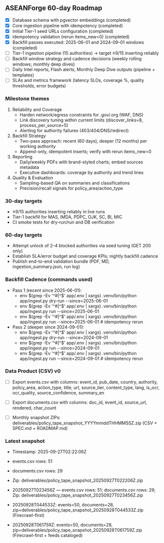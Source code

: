 ## ASEANForge 60-day Roadmap

- [x] Database schema with pgvector embeddings (completed)
- [x] Core ingestion pipeline with idempotency (completed)
- [x] Initial Tier-1 seed URLs configuration (completed)
- [x] Idempotency validation (rerun items_new=0) (completed)
- [x] Backfill passes executed: 2025-06-01 and 2024-09-01 windows (completed)
- [ ] Tier-1 ingestion pipeline (15 authorities) → target ≥9/15 inserting reliably
- [ ] Backfill window strategy and cadence decisions (weekly rolling windows; monthly deep dives)
- [ ] Daily Intel reports, Flash alerts, Monthly Deep Dive outputs (pipeline + templates)
- [ ] SLAs and metrics framework (latency SLOs, coverage %, quality thresholds, error budgets)

### Milestone themes
1. Reliability and Coverage
   - Harden network/egress constraints for .gov/.org (WAF, DNS)
   - Link discovery tuning within current limits (discover_links=8, process_per_source=5)
   - Alerting for authority failures (403/404/DNS/redirect)
2. Backfill Strategy
   - Two-pass approach: recent (60 days), deeper (12 months) per working authority
   - Append-only, idempotent inserts; verify with rerun items_new=0
3. Reporting
   - Daily/weekly PDFs with brand-styled charts; embed sources metadata
   - Executive dashboards: coverage by authority and trend lines
4. Quality & Evaluation
   - Sampling-based QA on summaries and classifications
   - Precision/recall signals for policy_area/action_type

### 30-day targets
- ≥9/15 authorities inserting reliably in live runs
- Tier-1 backfill for MAS, IMDA, PDPC, OJK, SC, BI, MIC
- CI smoke tests for dry-run/run and DB verification

### 60-day targets
- Attempt unlock of 2–4 blocked authorities via seed tuning (GET 200 only)
- Establish SLA/error budget and coverage KPIs; nightly backfill cadence
- Publish end-to-end validation bundle (PDF, MD, ingestion_summary.json, run log)

### Backfill Cadence (commands used)
- Pass 1 (recent since 2025-06-01):
  - env $(grep -Ev '^#|^$' app/.env | xargs) .venv/bin/python app/ingest.py dry-run --since=2025-06-01
  - env $(grep -Ev '^#|^$' app/.env | xargs) .venv/bin/python app/ingest.py run --since=2025-06-01
  - env $(grep -Ev '^#|^$' app/.env | xargs) .venv/bin/python app/ingest.py run --since=2025-06-01  # idempotency rerun
- Pass 2 (deeper since 2024-09-01):
  - env $(grep -Ev '^#|^$' app/.env | xargs) .venv/bin/python app/ingest.py dry-run --since=2024-09-01
  - env $(grep -Ev '^#|^$' app/.env | xargs) .venv/bin/python app/ingest.py run --since=2024-09-01
  - env $(grep -Ev '^#|^$' app/.env | xargs) .venv/bin/python app/ingest.py run --since=2024-09-01  # idempotency rerun

### Data Product (CSV) v0
- [ ] Export events.csv with columns: event_id, pub_date, country, authority, policy_area, action_type, title, url, source_tier, content_type, lang, is_ocr, ocr_quality, source_confidence, summary_en
- [ ] Export documents.csv with columns: doc_id, event_id, source_url, rendered, char_count
- [ ] Monthly snapshot ZIPs: deliverables/policy_tape_snapshot_YYYYmmddTHHMMSSZ.zip (CSV + SPEC.md + ROADMAP.md)


### Latest snapshot
- Timestamp: 2025-09-27T02:22:06Z
- events.csv rows: 51
- documents.csv rows: 29
- Zip: deliverables/policy_tape_snapshot_20250927T022206Z.zip

- 20250927T023456Z — events.csv rows: 51; documents.csv rows: 29; Zip: deliverables/policy_tape_snapshot_20250927T023456Z.zip
- 20250928T044533Z: events=50, documents=28, zip=deliverables/policy_tape_snapshot_20250928T044533Z.zip (Firecrawl-first)
- 20250928T061759Z: events=50, documents=28, zip=deliverables/policy_tape_snapshot_20250928T061759Z.zip (Firecrawl-first + feeds cataloged)
